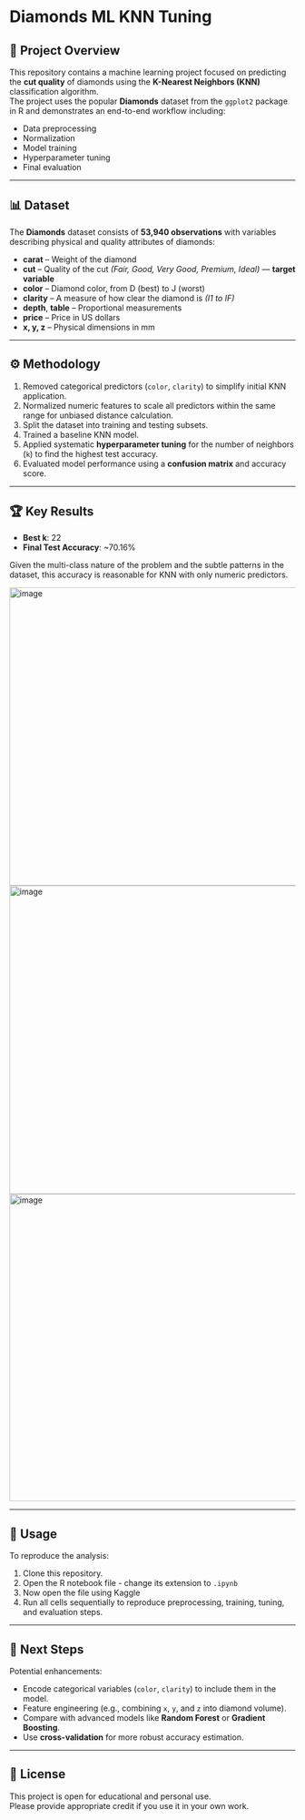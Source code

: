 # Diamonds ML KNN Tuning

## 📌 Project Overview
This repository contains a machine learning project focused on predicting the **cut quality** of diamonds using the **K-Nearest Neighbors (KNN)** classification algorithm.  
The project uses the popular **Diamonds** dataset from the `ggplot2` package in R and demonstrates an end-to-end workflow including:

- Data preprocessing
- Normalization
- Model training
- Hyperparameter tuning
- Final evaluation

---

## 📊 Dataset
The **Diamonds** dataset consists of **53,940 observations** with variables describing physical and quality attributes of diamonds:

- **carat** – Weight of the diamond  
- **cut** – Quality of the cut *(Fair, Good, Very Good, Premium, Ideal)* — **target variable**  
- **color** – Diamond color, from D (best) to J (worst)  
- **clarity** – A measure of how clear the diamond is *(I1 to IF)*  
- **depth**, **table** – Proportional measurements  
- **price** – Price in US dollars  
- **x, y, z** – Physical dimensions in mm  

---

## ⚙️ Methodology
1. Removed categorical predictors (`color`, `clarity`) to simplify initial KNN application.
2. Normalized numeric features to scale all predictors within the same range for unbiased distance calculation.
3. Split the dataset into training and testing subsets.
4. Trained a baseline KNN model.
5. Applied systematic **hyperparameter tuning** for the number of neighbors (`k`) to find the highest test accuracy.
6. Evaluated model performance using a **confusion matrix** and accuracy score.

---

## 🏆 Key Results
- **Best k**: 22  
- **Final Test Accuracy**: ~70.16%  

Given the multi-class nature of the problem and the subtle patterns in the dataset, this accuracy is reasonable for KNN with only numeric predictors.

<img width="533" height="524" alt="image" src="https://github.com/user-attachments/assets/97b29319-0d05-4fb1-ac84-83f0402f6cc7" />

<img width="559" height="542" alt="image" src="https://github.com/user-attachments/assets/69a21750-113e-4ab1-9fab-5a1d2620480c" />

<img width="612" height="540" alt="image" src="https://github.com/user-attachments/assets/346f9f5d-00ad-4b6c-b531-754e0772826d" />


---

## 🚀 Usage
To reproduce the analysis:
1. Clone this repository.
2. Open the R notebook file - change its extension  to `.ipynb`
3. Now open the file using Kaggle
4. Run all cells sequentially to reproduce preprocessing, training, tuning, and evaluation steps.

---

## 🔮 Next Steps
Potential enhancements:
- Encode categorical variables (`color`, `clarity`) to include them in the model.
- Feature engineering (e.g., combining `x`, `y`, and `z` into diamond volume).
- Compare with advanced models like **Random Forest** or **Gradient Boosting**.
- Use **cross-validation** for more robust accuracy estimation.

---

## 📄 License
This project is open for educational and personal use.  
Please provide appropriate credit if you use it in your own work.
